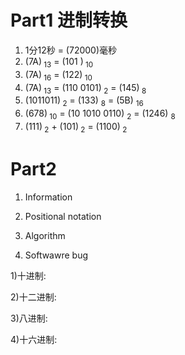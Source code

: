 # Part1 进制转换
 1. 1分12秒 =  (72000)毫秒  
 2. (7A)<sub> 13</sub> = (101 )<sub> 10</sub>  
 3. (7A)<sub> 16</sub> = (122)<sub> 10</sub>  
 4. (7A)<sub> 13</sub> = (110 0101)<sub> 2</sub> = (145)<sub> 8</sub>  
 5. (1011011)<sub> 2</sub> = (133) <sub> 8</sub> = (5B) <sub> 16</sub>  
 6. (678)<sub> 10</sub> = (10 1010 0110) <sub> 2</sub> = (1246) <sub> 8</sub>    
 7. (111)<sub> 2</sub> + (101)<sub> 2</sub> = (1100)<sub> 2</sub>  
      
# Part2
 1) Information

 2) Positional notation

 3) Algorithm

 4) Softwawre bug


1)十进制:   

2)十二进制:   

3)八进制:   

4)十六进制:  

